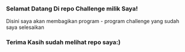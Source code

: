 ### Selamat Datang Di repo Challenge milik Saya!
Disini saya akan membagikan program - program challenge yang sudah saya selesaikan

### Terima Kasih sudah melihat repo saya:)

